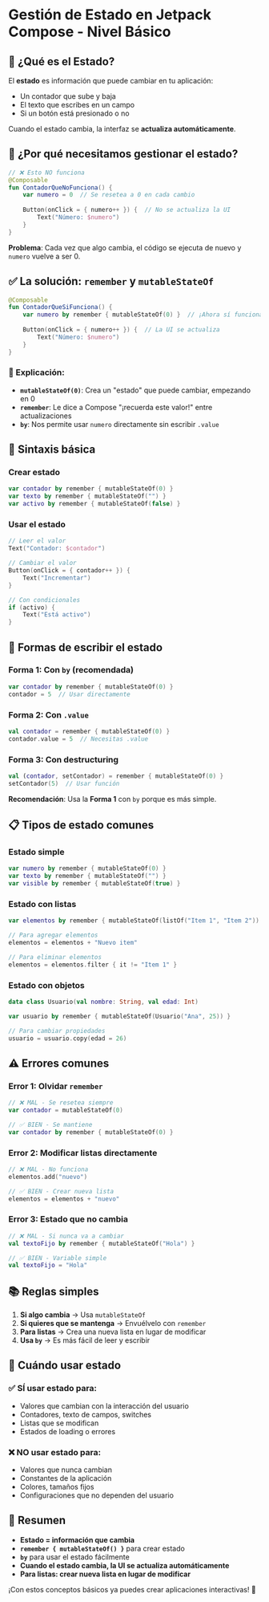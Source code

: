 # Gestión de Estado en Jetpack Compose - Nivel Básico

## 🎯 ¿Qué es el Estado?

El **estado** es información que puede cambiar en tu aplicación:
- Un contador que sube y baja
- El texto que escribes en un campo
- Si un botón está presionado o no

Cuando el estado cambia, la interfaz se **actualiza automáticamente**.

## 🔄 ¿Por qué necesitamos gestionar el estado?

```kotlin
// ❌ Esto NO funciona
@Composable
fun ContadorQueNoFunciona() {
    var numero = 0  // Se resetea a 0 en cada cambio
    
    Button(onClick = { numero++ }) {  // No se actualiza la UI
        Text("Número: $numero")
    }
}
```

**Problema**: Cada vez que algo cambia, el código se ejecuta de nuevo y `numero` vuelve a ser 0.

## ✅ La solución: `remember` y `mutableStateOf`

```kotlin
@Composable
fun ContadorQueSiFunciona() {
    var numero by remember { mutableStateOf(0) }  // ¡Ahora sí funciona!
    
    Button(onClick = { numero++ }) {  // La UI se actualiza
        Text("Número: $numero")
    }
}
```

### 🧠 Explicación:
- **`mutableStateOf(0)`**: Crea un "estado" que puede cambiar, empezando en 0
- **`remember`**: Le dice a Compose "¡recuerda este valor!" entre actualizaciones
- **`by`**: Nos permite usar `numero` directamente sin escribir `.value`

## 📝 Sintaxis básica

### Crear estado
```kotlin
var contador by remember { mutableStateOf(0) }
var texto by remember { mutableStateOf("") }
var activo by remember { mutableStateOf(false) }
```

### Usar el estado
```kotlin
// Leer el valor
Text("Contador: $contador")

// Cambiar el valor
Button(onClick = { contador++ }) { 
    Text("Incrementar") 
}

// Con condicionales
if (activo) {
    Text("Está activo")
}
```

## 🔄 Formas de escribir el estado

### Forma 1: Con `by` (recomendada)
```kotlin
var contador by remember { mutableStateOf(0) }
contador = 5  // Usar directamente
```

### Forma 2: Con `.value`
```kotlin
val contador = remember { mutableStateOf(0) }
contador.value = 5  // Necesitas .value
```

### Forma 3: Con destructuring
```kotlin
val (contador, setContador) = remember { mutableStateOf(0) }
setContador(5)  // Usar función
```

**Recomendación**: Usa la **Forma 1** con `by` porque es más simple.

## 📋 Tipos de estado comunes

### Estado simple
```kotlin
var numero by remember { mutableStateOf(0) }
var texto by remember { mutableStateOf("") }
var visible by remember { mutableStateOf(true) }
```

### Estado con listas
```kotlin
var elementos by remember { mutableStateOf(listOf("Item 1", "Item 2")) }

// Para agregar elementos
elementos = elementos + "Nuevo item"

// Para eliminar elementos
elementos = elementos.filter { it != "Item 1" }
```

### Estado con objetos
```kotlin
data class Usuario(val nombre: String, val edad: Int)

var usuario by remember { mutableStateOf(Usuario("Ana", 25)) }

// Para cambiar propiedades
usuario = usuario.copy(edad = 26)
```

## ⚠️ Errores comunes

### Error 1: Olvidar `remember`
```kotlin
// ❌ MAL - Se resetea siempre
var contador = mutableStateOf(0)

// ✅ BIEN - Se mantiene
var contador by remember { mutableStateOf(0) }
```

### Error 2: Modificar listas directamente
```kotlin
// ❌ MAL - No funciona
elementos.add("nuevo")

// ✅ BIEN - Crear nueva lista
elementos = elementos + "nuevo"
```

### Error 3: Estado que no cambia
```kotlin
// ❌ MAL - Si nunca va a cambiar
val textoFijo by remember { mutableStateOf("Hola") }

// ✅ BIEN - Variable simple
val textoFijo = "Hola"
```

## 📚 Reglas simples

1. **Si algo cambia** → Usa `mutableStateOf`
2. **Si quieres que se mantenga** → Envuélvelo con `remember`
3. **Para listas** → Crea una nueva lista en lugar de modificar
4. **Usa `by`** → Es más fácil de leer y escribir

## 🎯 Cuándo usar estado

### ✅ SÍ usar estado para:
- Valores que cambian con la interacción del usuario
- Contadores, texto de campos, switches
- Listas que se modifican
- Estados de loading o errores

### ❌ NO usar estado para:
- Valores que nunca cambian
- Constantes de la aplicación
- Colores, tamaños fijos
- Configuraciones que no dependen del usuario

## 🎉 Resumen

- **Estado = información que cambia**
- **`remember { mutableStateOf() }`** para crear estado
- **`by`** para usar el estado fácilmente
- **Cuando el estado cambia, la UI se actualiza automáticamente**
- **Para listas: crear nueva lista en lugar de modificar**

¡Con estos conceptos básicos ya puedes crear aplicaciones interactivas! 🚀